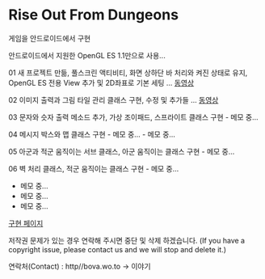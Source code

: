 # Rise Out From Dungeons
 게임을 안드로이드에서 구현
 
 안드로이드에서 지원한 OpenGL ES 1.1만으로 사용...
 
01 새 프로젝트 만듦, 풀스크린 액티비티, 화면 상하단 바 처리와 켜진 상태로 유지, OpenGL ES 전용 View 추가 및 2D좌표로 기본 세팅 ... [동영상](https://youtu.be/Bs3YEVq6yHk)

02 이미지 출력과 그림 타일 관리 클래스 구현, 수정 및 추가들 ... [동영상](https://youtu.be/2tb1RRMLvqE)
 
03 문자와 슷자 출력 메소드 추가, 가상 조이패드, 스프라이트 클래스 구현 - 메모 중...

04 메시지 박스와 맵 클래스 구현 - 메모 중... - 메모 중...

05 아군과 적군 움직이는 서브 클래스, 아군 움직이는 클래스 구현 - 메모 중...

06 벽 처리 클래스, 적군 움직이는 클래스 구현 - 메모 중...

 - 메모 중...
 - 메모 중...
 - 메모 중...


[구현 페이지](http://bova.wo.to/rise_out)


  저작권 문제가 있는 경우 연락해 주시면 중단 및 삭제 하겠습니다. (If you have a copyright issue, please contact us and we will stop and delete it.)

연락처(Contact) : http//bova.wo.to -> 이야기
